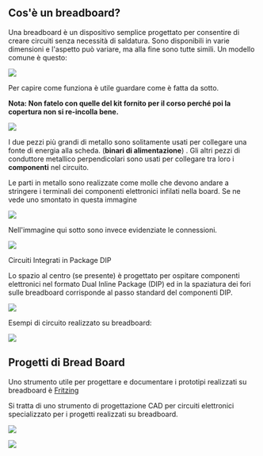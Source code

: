 ## Cos'è un breadboard?

Una breadboard è un dispositivo semplice progettato per consentire di creare circuiti senza necessità di saldatura. Sono disponibili in varie dimensioni e l'aspetto può variare, ma alla fine sono tutte simili. Un modello comune è questo:

![](https://www.progettiarduino.com/uploads/8/1/0/8/81088074/1481144854.png)

Per capire come funziona è utile guardare come è fatta da sotto.

 **Nota:  Non fatelo con quelle del kit fornito per il corso perché poi la copertura non si re-incolla bene.**

![](https://www.tipsandtrics.com/img/diy/386/what-is-breadboard-2.jpg)

I due pezzi più grandi di metallo sono solitamente usati per collegare una fonte di energia alla scheda. (**binari di alimentazione**) . Gli altri pezzi di conduttore metallico perpendicolari sono usati per collegare tra loro i **componenti** nel circuito.

Le parti in metallo sono realizzate come molle che devono andare a stringere i terminali dei componenti elettronici infilati nella board. Se ne vede uno smontato in questa immagine

![](https://www.tipsandtrics.com/img/diy/386/what-is-breadboard-4.jpg) 

 Nell'immagine qui sotto sono invece evidenziate le connessioni.

![](https://www.tipsandtrics.com/img/diy/386/what-is-breadboard-3.jpg)

Circuiti Integrati in Package DIP

Lo spazio al centro (se presente) è progettato per ospitare componenti elettronici nel formato Dual Inline Package (DIP) ed in la spaziatura dei fori sulle breadboard corrisponde al passo standard del componenti DIP.

![](https://www.tipsandtrics.com/img/diy/386/what-is-breadboard-6.jpg)

Esempi di circuito realizzato su breadboard:

![](https://upload.wikimedia.org/wikipedia/commons/thumb/6/68/Breadboard_counter.jpg/1820px-Breadboard_counter.jpg)

## Progetti di Bread Board

Uno strumento utile per progettare e documentare i prototipi realizzati su breadboard è [Fritzing](http://fritzing.org/home/)

Si tratta di uno strumento di progettazione CAD per circuiti elettronici specializzato per i progetti realizzati su breadboard.

![](http://www.vitobarone.it/elettrotecnica/breadboard/fritzing.gif)

![](https://fritzing.org/assets/uploads/learning/building_circuit/building_circuit_5_jpg_versions/big_building_circuit_5-f997dc8ecb28eac8d6c7468b531526eaab6b42e6be88eac100d0630da2817bae.jpg)

